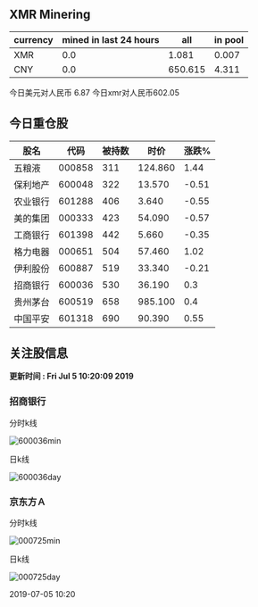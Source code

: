 ## XMR Minering

|currency|mined in last 24 hours|all|in pool|
|---|---|---|---|
|XMR|0.0|1.081|0.007|
|CNY|0.0|650.615|4.311|

今日美元对人民币 6.87	今日xmr对人民币602.05


## 今日重仓股 

|股名|代码|被持数|时价|涨跌%|
|---|---|---|---|---|
|五粮液|000858|311|124.860|1.44|
|保利地产|600048|322|13.570|-0.51|
|农业银行|601288|406|3.640|-0.55|
|美的集团|000333|423|54.090|-0.57|
|工商银行|601398|442|5.660|-0.35|
|格力电器|000651|504|57.460|1.02|
|伊利股份|600887|519|33.340|-0.21|
|招商银行|600036|530|36.190|0.3|
|贵州茅台|600519|658|985.100|0.4|
|中国平安|601318|690|90.390|0.55|

## 关注股信息
**更新时间 : Fri Jul  5 10:20:09 2019**
### 招商银行 
分时k线

![600036min](http://image.sinajs.cn/newchart/min/n/sh600036.gif)

日k线

![600036day](http://image.sinajs.cn/newchart/daily/n/sh600036.gif)

### 京东方Ａ 
分时k线

![000725min](http://image.sinajs.cn/newchart/min/n/sz000725.gif)

日k线

![000725day](http://image.sinajs.cn/newchart/daily/n/sz000725.gif)

2019-07-05 10:20